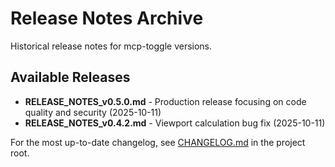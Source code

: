 # Release Notes Archive

Historical release notes for mcp-toggle versions.

## Available Releases

- **RELEASE_NOTES_v0.5.0.md** - Production release focusing on code quality and security (2025-10-11)
- **RELEASE_NOTES_v0.4.2.md** - Viewport calculation bug fix (2025-10-11)

For the most up-to-date changelog, see [CHANGELOG.md](../../CHANGELOG.md) in the project root.

